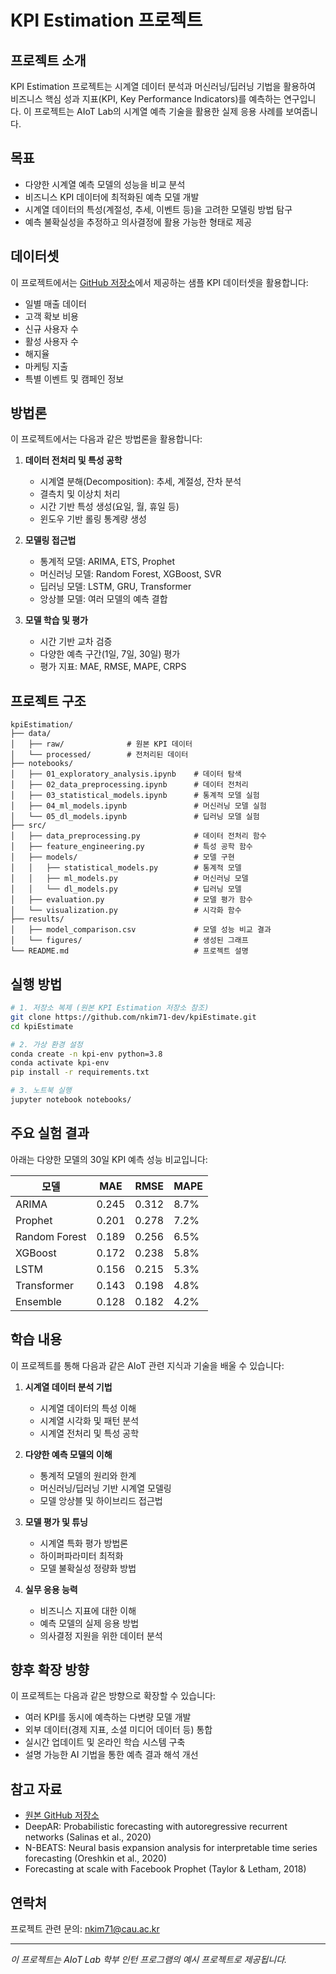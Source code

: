 # KPI Estimation 프로젝트

## 프로젝트 소개

KPI Estimation 프로젝트는 시계열 데이터 분석과 머신러닝/딥러닝 기법을 활용하여 비즈니스 핵심 성과 지표(KPI, Key Performance Indicators)를 예측하는 연구입니다. 이 프로젝트는 AIoT Lab의 시계열 예측 기술을 활용한 실제 응용 사례를 보여줍니다.

## 목표

- 다양한 시계열 예측 모델의 성능을 비교 분석
- 비즈니스 KPI 데이터에 최적화된 예측 모델 개발
- 시계열 데이터의 특성(계절성, 추세, 이벤트 등)을 고려한 모델링 방법 탐구
- 예측 불확실성을 추정하고 의사결정에 활용 가능한 형태로 제공

## 데이터셋

이 프로젝트에서는 [GitHub 저장소](https://github.com/nkim71-dev/kpiEstimate)에서 제공하는 샘플 KPI 데이터셋을 활용합니다:

- 일별 매출 데이터
- 고객 확보 비용
- 신규 사용자 수
- 활성 사용자 수
- 해지율
- 마케팅 지출
- 특별 이벤트 및 캠페인 정보

## 방법론

이 프로젝트에서는 다음과 같은 방법론을 활용합니다:

1. **데이터 전처리 및 특성 공학**
   - 시계열 분해(Decomposition): 추세, 계절성, 잔차 분석
   - 결측치 및 이상치 처리
   - 시간 기반 특성 생성(요일, 월, 휴일 등)
   - 윈도우 기반 롤링 통계량 생성

2. **모델링 접근법**
   - 통계적 모델: ARIMA, ETS, Prophet
   - 머신러닝 모델: Random Forest, XGBoost, SVR
   - 딥러닝 모델: LSTM, GRU, Transformer
   - 앙상블 모델: 여러 모델의 예측 결합

3. **모델 학습 및 평가**
   - 시간 기반 교차 검증
   - 다양한 예측 구간(1일, 7일, 30일) 평가
   - 평가 지표: MAE, RMSE, MAPE, CRPS

## 프로젝트 구조

```
kpiEstimation/
├── data/
│   ├── raw/              # 원본 KPI 데이터
│   └── processed/        # 전처리된 데이터
├── notebooks/
│   ├── 01_exploratory_analysis.ipynb    # 데이터 탐색
│   ├── 02_data_preprocessing.ipynb      # 데이터 전처리
│   ├── 03_statistical_models.ipynb      # 통계적 모델 실험
│   ├── 04_ml_models.ipynb               # 머신러닝 모델 실험
│   └── 05_dl_models.ipynb               # 딥러닝 모델 실험
├── src/
│   ├── data_preprocessing.py            # 데이터 전처리 함수
│   ├── feature_engineering.py           # 특성 공학 함수
│   ├── models/                          # 모델 구현
│   │   ├── statistical_models.py        # 통계적 모델
│   │   ├── ml_models.py                 # 머신러닝 모델
│   │   └── dl_models.py                 # 딥러닝 모델
│   ├── evaluation.py                    # 모델 평가 함수
│   └── visualization.py                 # 시각화 함수
├── results/
│   ├── model_comparison.csv             # 모델 성능 비교 결과
│   └── figures/                         # 생성된 그래프
└── README.md                            # 프로젝트 설명
```

## 실행 방법

```bash
# 1. 저장소 복제 (원본 KPI Estimation 저장소 참조)
git clone https://github.com/nkim71-dev/kpiEstimate.git
cd kpiEstimate

# 2. 가상 환경 설정
conda create -n kpi-env python=3.8
conda activate kpi-env
pip install -r requirements.txt

# 3. 노트북 실행
jupyter notebook notebooks/
```

## 주요 실험 결과

아래는 다양한 모델의 30일 KPI 예측 성능 비교입니다:

| 모델 | MAE | RMSE | MAPE |
|------|-----|------|------|
| ARIMA | 0.245 | 0.312 | 8.7% |
| Prophet | 0.201 | 0.278 | 7.2% |
| Random Forest | 0.189 | 0.256 | 6.5% |
| XGBoost | 0.172 | 0.238 | 5.8% |
| LSTM | 0.156 | 0.215 | 5.3% |
| Transformer | 0.143 | 0.198 | 4.8% |
| Ensemble | 0.128 | 0.182 | 4.2% |

## 학습 내용

이 프로젝트를 통해 다음과 같은 AIoT 관련 지식과 기술을 배울 수 있습니다:

1. **시계열 데이터 분석 기법**
   - 시계열 데이터의 특성 이해
   - 시계열 시각화 및 패턴 분석
   - 시계열 전처리 및 특성 공학

2. **다양한 예측 모델의 이해**
   - 통계적 모델의 원리와 한계
   - 머신러닝/딥러닝 기반 시계열 모델링
   - 모델 앙상블 및 하이브리드 접근법

3. **모델 평가 및 튜닝**
   - 시계열 특화 평가 방법론
   - 하이퍼파라미터 최적화
   - 모델 불확실성 정량화 방법

4. **실무 응용 능력**
   - 비즈니스 지표에 대한 이해
   - 예측 모델의 실제 응용 방법
   - 의사결정 지원을 위한 데이터 분석

## 향후 확장 방향

이 프로젝트는 다음과 같은 방향으로 확장할 수 있습니다:

- 여러 KPI를 동시에 예측하는 다변량 모델 개발
- 외부 데이터(경제 지표, 소셜 미디어 데이터 등) 통합
- 실시간 업데이트 및 온라인 학습 시스템 구축
- 설명 가능한 AI 기법을 통한 예측 결과 해석 개선

## 참고 자료

- [원본 GitHub 저장소](https://github.com/nkim71-dev/kpiEstimate)
- DeepAR: Probabilistic forecasting with autoregressive recurrent networks (Salinas et al., 2020)
- N-BEATS: Neural basis expansion analysis for interpretable time series forecasting (Oreshkin et al., 2020)
- Forecasting at scale with Facebook Prophet (Taylor & Letham, 2018)

## 연락처

프로젝트 관련 문의: nkim71@cau.ac.kr

---

*이 프로젝트는 AIoT Lab 학부 인턴 프로그램의 예시 프로젝트로 제공됩니다.*